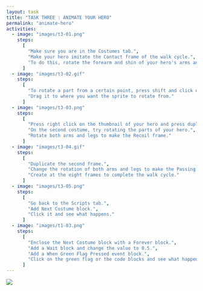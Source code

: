 ```yaml
---
layout: task
title: "TASK THREE : ANIMATE YOUR HERO"
permalink: "animate-hero"
activities:
  - image: "images/t3-01.png"
    steps:
      [
        "Make sure you are in the Costumes tab.",
        "Make your hero imitate the Contact frame of the walk cycle.",
        "To do this, rotate the forearm and shin of your hero's arms and legs.",
      ]
  - image: "images/t3-02.gif"
    steps:
      [
        "To rotate a part from a certain point, press shift and click on the anchor point.",
        "Drag it to where you want the sprite to rotate from."
      ]
  - image: "images/t3-03.png"
    steps:
      [
        "Press right click on the thumbnail of your hero and press duplicate",
        "On the second costume, try rotating the parts of your hero.",
        "Rotate both arms and legs to make the Recoil frame."
      ]
  - image: "images/t3-04.gif"
    steps:
      [
        "Duplicate the second frame.",
        "Change the rotation of both arms and legs to make the Passing frame.",
        "Create at the eight frames to complete the walk cycle."
      ]
  - image: "images/t3-05.png"
    steps:
      [
        "Go back to the Scripts tab.",
        "Add Next Costume block.",
        "Click it and see what happens."
      ]
  - image: "images/t1-03.png"
    steps:
      [
        "Enclose the Next Costume block with a Forever block.",
        "Add a Wait block and change the value to 0.5.",
        "Add a When Green Flag Pressed event block.",
        "Click on the green flag or the code blocks and see what happens."
      ]
---
```

<img class="content-image" src="{{site.baseurl}}/images/walk_cycle.png" />
